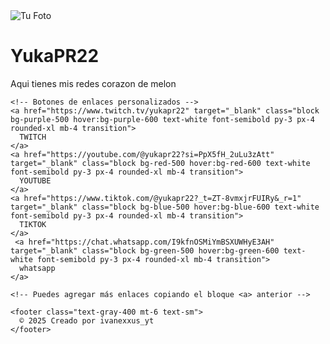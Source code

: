 <!DOCTYPE html>
<html lang="es">
<head>
  <meta charset="UTF-8">
  <meta name="viewport" content="width=device-width, initial-scale=1">
  <title>Mis Enlaces</title>
  <script src=""></script>
</head>
<body class="bg-gray-100 flex items-center justify-center min-h-screen">
  <div class="bg-white p-8 rounded-2xl shadow-lg w-full max-w-md text-center">
    <img src="" alt="Tu Foto" class="mx-auto rounded-full mb-4 w-24 h-24">
    <h1 class="text-2xl font-bold mb-2">YukaPR22</h1>
    <p class="text-gray-500 mb-6">Aqui tienes mis redes corazon de melon</p>

    <!-- Botones de enlaces personalizados -->
    <a href="https://www.twitch.tv/yukapr22" target="_blank" class="block bg-purple-500 hover:bg-purple-600 text-white font-semibold py-3 px-4 rounded-xl mb-4 transition">
      TWITCH
    </a>
    <a href="https://youtube.com/@yukapr22?si=PpX5fH_2uLu3zAtt" target="_blank" class="block bg-red-500 hover:bg-red-600 text-white font-semibold py-3 px-4 rounded-xl mb-4 transition">
      YOUTUBE
    </a>
    <a href="https://www.tiktok.com/@yukapr22?_t=ZT-8vmxjrFUIRy&_r=1" target="_blank" class="block bg-blue-500 hover:bg-blue-600 text-white font-semibold py-3 px-4 rounded-xl mb-4 transition">
      TIKTOK
    </a>
     <a href="https://chat.whatsapp.com/I9kfnOSMiYmBSXUWHyE3AH" target="_blank" class="block bg-green-500 hover:bg-green-600 text-white font-semibold py-3 px-4 rounded-xl mb-4 transition">
      whatsapp
    </a>

    <!-- Puedes agregar más enlaces copiando el bloque <a> anterior -->

    <footer class="text-gray-400 mt-6 text-sm">
      © 2025 Creado por ivanexxus_yt
    </footer>
  </div>
</body>
</html>
